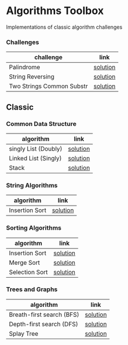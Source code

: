 # Algorithms Toolbox 
  
Implementations of classic algorithm challenges

### Challenges

| challenge | link | 
|---|---|
| Palindrome |  [solution](challenges/palindrome) |
| String Reversing |  [solution](challenges/string-reversing) |
| Two Strings Common Substr |  [solution](challenges/two-strings-common-substr) |


## Classic

### Common Data Structure
| algorithm | link | 
|---|---|
| singly List (Doubly) | [solution](classic/doubly-linked-list) |
| Linked List (Singly) | [solution](classic/singly-linked-list) |
| Stack |  [solution](classic/stack) |

### String Algorithms
| algorithm | link | 
|---|---|
| Insertion Sort | [solution](classic/insertion-sort) |

### Sorting Algorithms
| algorithm | link | 
|---|---|
| Insertion Sort | [solution](classic/insertion-sort) |
| Merge Sort | [solution](classic/merge-sort) |
| Selection Sort | [solution](classic/selection-sort) |

### Trees and Graphs
| algorithm | link | 
|---|---|
| Breath-first search (BFS) |  [solution](classic/bfs) |
| Depth-first search (DFS) |  [solution](classic/dfs) |
| Splay Tree |  [solution](classic/splay-tree) |